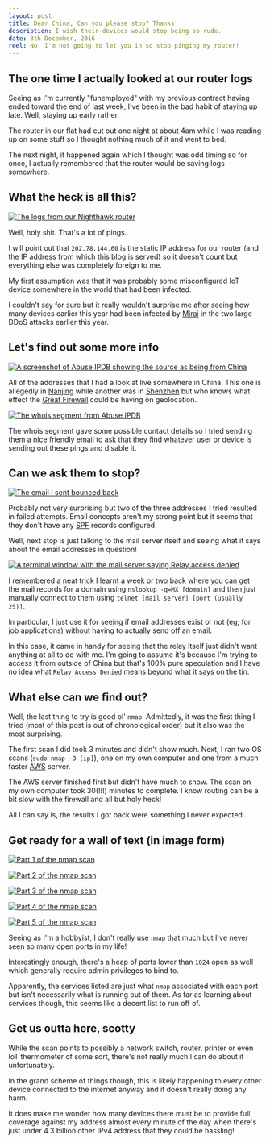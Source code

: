 ```yaml
---
layout: post
title: Dear China, Can you please stop? Thanks
description: I wish their devices would stop being so rude.
date: 8th December, 2016
reel: No, I'm not going to let you in so stop pinging my router!
---
```


## The one time I actually looked at our router logs

Seeing as I'm currently "funemployed" with my previous contract having ended toward the end of last week, I've been in the bad habit of staying up late. Well, staying up early rather.

The router in our flat had cut out one night at about 4am while I was reading up on some stuff so I thought nothing much of it and went to bed.

The next night, it happened again which I thought was odd timing so for once, I actually remembered that the router would be saving logs somewhere.

## What the heck is all this?

[![The logs from our Nighthawk router][1]][1]

[1]: /img/china/logs.png

Well, holy shit. That's a lot of pings.

I will point out that `202.78.144.60` is the static IP address for our router (and the IP address from which this blog is served) so it doesn't count but everything else was completely foreign to me.

My first assumption was that it was probably some misconfigured IoT device somewhere in the world that had been infected.

I couldn't say for sure but it really wouldn't surprise me after seeing how many devices earlier this year had been infected by [Mirai](https://en.wikipedia.org/wiki/Mirai_(malware)) in the two large DDoS attacks earlier this year.

## Let's find out some more info

[![A screenshot of Abuse IPDB showing the source as being from China][2]][2]

[2]: /img/china/abuseipdb.png

All of the addresses that I had a look at live somewhere in China. This one is allegedly in [Nanjing](https://en.wikipedia.org/wiki/Nanjing) while another was in [Shenzhen](https://en.wikipedia.org/wiki/Shenzhen) but who knows what effect the [Great Firewall](https://en.wikipedia.org/wiki/Great_Firewall) could be having on geolocation.

[![The whois segment from Abuse IPDB][3]][3]

[3]: /img/china/whois.png

The whois segment gave some possible contact details so I tried sending them a nice friendly email to ask that they find whatever user or device is sending out these pings and disable it.

## Can we ask them to stop?

[![The email I sent bounced back][4]][4]

[4]: /img/china/bounceback.png

Probably not very surprising but two of the three addresses I tried resulted in failed attempts. Email concepts aren't my strong point but it seems that they don't have any [SPF](https://en.wikipedia.org/wiki/Sender_Policy_Framework) records configured.

Well, next stop is just talking to the mail server itself and seeing what it says about the email addresses in question!

[![A terminal window with the mail server saying Relay access denied][5]][5]

[5]: /img/china/relay-denied.png

I remembered a neat trick I learnt a week or two back where you can get the mail records for a domain using `nslookup -q=MX [domain]` and then just manually connect to them using `telnet [mail server] [port (usually 25)]`.

In particular, I just use it for seeing if email addresses exist or not (eg; for job applications) without having to actually send off an email.

In this case, it came in handy for seeing that the relay itself just didn't want anything at all to do with me. I'm going to assume it's because I'm trying to access it from outside of China but that's 100% pure speculation and I have no idea what `Relay Access Denied` means beyond what it says on the tin.

## What else can we find out?

Well, the last thing to try is good ol' `nmap`. Admittedly, it was the first thing I tried (most of this post is out of chronological order) but it also was the most surprising.

The first scan I did took 3 minutes and didn't show much. Next, I ran two OS scans (`sudo nmap -O [ip]`), one on my own computer and one from a much faster [AWS](amazonaws.com) server.

The AWS server finished first but didn't have much to show. The scan on my own computer took 30(!!!) minutes to complete. I know routing can be a bit slow with the firewall and all but holy heck!

All I can say is, the results I got back were something I never expected

## Get ready for a wall of text (in image form)

[![Part 1 of the nmap scan][6]][6]

[6]: /img/china/nmap-p1.png

[![Part 2 of the nmap scan][7]][7]

[7]: /img/china/nmap-p2.png

[![Part 3 of the nmap scan][8]][8]

[8]: /img/china/nmap-p3.png

[![Part 4 of the nmap scan][9]][9]

[9]: /img/china/nmap-p4.png

[![Part 5 of the nmap scan][10]][10]

[10]: /img/china/nmap-p5.png

Seeing as I'm a hobbyist, I don't really use `nmap` that much but I've never seen so many open ports in my life!

Interestingly enough, there's a heap of ports lower than `1024` open as well which generally require admin privileges to bind to.

Apparently, the services listed are just what `nmap` associated with each port but isn't necessarily what is running out of them. As far as learning about services though, this seems like a decent list to run off of.

## Get us outta here, scotty

While the scan points to possibly a network switch, router, printer or even IoT thermometer of some sort, there's not really much I can do about it unfortunately.

In the grand scheme of things though, this is likely happening to every other device connected to the internet anyway and it doesn't really doing any harm.

It does make me wonder how many devices there must be to provide full coverage against my address almost every minute of the day when there's just under 4.3 billion other IPv4 address that they could be hassling!
